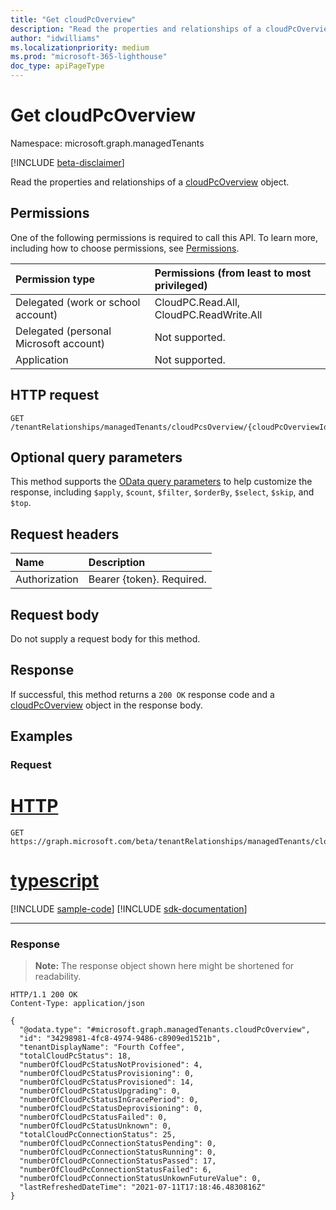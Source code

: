 ```yaml
---
title: "Get cloudPcOverview"
description: "Read the properties and relationships of a cloudPcOverview object."
author: "idwilliams"
ms.localizationpriority: medium
ms.prod: "microsoft-365-lighthouse"
doc_type: apiPageType
---
```


# Get cloudPcOverview
Namespace: microsoft.graph.managedTenants

[!INCLUDE [beta-disclaimer](../../includes/beta-disclaimer.md)]

Read the properties and relationships of a [cloudPcOverview](../resources/managedtenants-cloudpcoverview.md) object.

## Permissions
One of the following permissions is required to call this API. To learn more, including how to choose permissions, see [Permissions](/graph/permissions-reference).

|Permission type|Permissions (from least to most privileged)|
|:---|:---|
|Delegated (work or school account)|CloudPC.Read.All, CloudPC.ReadWrite.All|
|Delegated (personal Microsoft account)|Not supported.|
|Application|Not supported.|

## HTTP request

<!-- {
  "blockType": "ignored"
}
-->
``` http
GET /tenantRelationships/managedTenants/cloudPcsOverview/{cloudPcOverviewId}
```

## Optional query parameters
This method supports the [OData query parameters](/graph/query-parameters) to help customize the response, including `$apply`, `$count`, `$filter`, `$orderBy`, `$select`, `$skip`, and `$top`.

## Request headers
|Name|Description|
|:---|:---|
|Authorization|Bearer {token}. Required.|

## Request body
Do not supply a request body for this method.

## Response

If successful, this method returns a `200 OK` response code and a [cloudPcOverview](../resources/managedtenants-cloudpcoverview.md) object in the response body.

## Examples

### Request

# [HTTP](#tab/http)
<!-- {
  "blockType": "request",
  "name": "get_cloudpcoverview"
}
-->
``` http
GET https://graph.microsoft.com/beta/tenantRelationships/managedTenants/cloudPcsOverview/{cloudPcOverviewId}
```

# [typescript](#tab/typescript)
[!INCLUDE [sample-code](../includes/snippets/typescript/get-cloudpcoverview-typescript-snippets.md)]
[!INCLUDE [sdk-documentation](../includes/snippets/snippets-sdk-documentation-link.md)]

---



### Response
>**Note:** The response object shown here might be shortened for readability.
<!-- {
  "blockType": "response",
  "truncated": true,
  "@odata.type": "microsoft.graph.managedTenants.cloudPcOverview"
}
-->
``` http
HTTP/1.1 200 OK
Content-Type: application/json

{
  "@odata.type": "#microsoft.graph.managedTenants.cloudPcOverview",
  "id": "34298981-4fc8-4974-9486-c8909ed1521b",
  "tenantDisplayName": "Fourth Coffee",
  "totalCloudPcStatus": 18,
  "numberOfCloudPcStatusNotProvisioned": 4,
  "numberOfCloudPcStatusProvisioning": 0,
  "numberOfCloudPcStatusProvisioned": 14,
  "numberOfCloudPcStatusUpgrading": 0,
  "numberOfCloudPcStatusInGracePeriod": 0,
  "numberOfCloudPcStatusDeprovisioning": 0,
  "numberOfCloudPcStatusFailed": 0,
  "numberOfCloudPcStatusUnknown": 0,
  "totalCloudPcConnectionStatus": 25,
  "numberOfCloudPcConnectionStatusPending": 0,
  "numberOfCloudPcConnectionStatusRunning": 0,
  "numberOfCloudPcConnectionStatusPassed": 17,
  "numberOfCloudPcConnectionStatusFailed": 6,
  "numberOfCloudPcConnectionStatusUnkownFutureValue": 0,
  "lastRefreshedDateTime": "2021-07-11T17:18:46.4830816Z"
}
```
